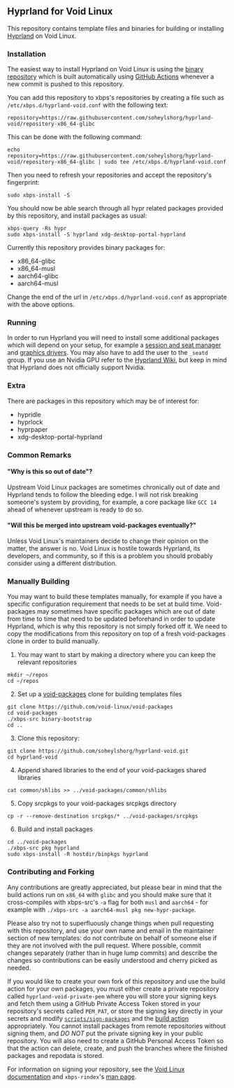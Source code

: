 ## Hyprland for Void Linux

This repository contains template files and binaries for building or installing [Hyprland](https://github.com/hyprwm/Hyprland) on Void Linux.

### Installation

The easiest way to install Hyprland on Void Linux is using the [binary repository](https://github.com/soheylshorg/hyprland-void/tree/repository-x86_64-glibc) which is built automatically using [GitHub Actions](https://github.com/soheylshorg/hyprland-void/blob/master/.github/workflows/build-latest.yml) whenever a new commit is pushed to this repository.

You can add this repository to xbps's repositories by creating a file such as `/etc/xbps.d/hyprland-void.conf` with the following text:

```
repository=https://raw.githubusercontent.com/soheylshorg/hyprland-void/repository-x86_64-glibc
```

This can be done with the following command:
```
echo repository=https://raw.githubusercontent.com/soheylshorg/hyprland-void/repository-x86_64-glibc | sudo tee /etc/xbps.d/hyprland-void.conf
```
Then you need to refresh your repositories and accept the repository's fingerprint:
```
sudo xbps-install -S
```

You should now be able search through all hypr related packages provided by this repository, and install packages as usual:

```
xbps-query -Rs hypr
sudo xbps-install -S hyprland xdg-desktop-portal-hyprland
```

Currently this repository provides binary packages for:

- x86_64-glibc
- x86_64-musl
- aarch64-glibc
- aarch64-musl

Change the end of the url in `/etc/xbps.d/hyprland-void.conf` as appropriate with the above options.

### Running

In order to run Hyprland you will need to install some additional packages which will depend on your setup, for example a [session and seat manager](https://docs.voidlinux.org/config/session-management.html) and [graphics drivers](https://docs.voidlinux.org/config/graphical-session/graphics-drivers/index.html). You may also have to add the user to the `_seatd` group. If you use an Nvidia GPU refer to the [Hyprland Wiki](https://wiki.hyprland.org/Nvidia), but keep in mind that Hyprland does not officially support Nvidia.

### Extra
There are packages in this repository which may be of interest for:

- hypridle
- hyprlock
- hyprpaper
- xdg-desktop-portal-hyprland

### Common Remarks
#### "Why is this so out of date"?

Upstream Void Linux packages are sometimes chronically out of date and Hyprland tends to follow the bleeding edge. I will not risk breaking someone's system by providing, for example, a core package like `GCC 14` ahead of whenever upstream is ready to do so.

#### "Will this be merged into upstream void-packages eventually?"

Unless Void Linux's maintainers decide to change their opinion on the matter, the answer is no. Void Linux is hostile towards Hyprland, its developers, and community, so if this is a problem you should probably consider using a different distribution.

### Manually Building

You may want to build these templates manually, for example if you have a specific configuration requirement that needs to be set at build time. Void-packages may sometimes have specific packages which are out of date from time to time that need to be updated beforehand in order to update Hyprland, which is why this repository is not simply forked off it. We need to copy the modifications from this repository on top of a fresh void-packages clone in order to build manually.

1) You may want to start by making a directory where you can keep the relevant repositories

```
mkdir ~/repos
cd ~/repos
```

2) Set up a [void-packages](https://github.com/void-linux/void-packages) clone for building templates files

```
git clone https://github.com/void-linux/void-packages
cd void-packages
./xbps-src binary-bootstrap
cd ..
```

3) Clone this repository:

```
git clone https://github.com/soheylshorg/hyprland-void.git
cd hyprland-void
```

4) Append shared libraries to the end of your void-packages shared libraries

```
cat common/shlibs >> ../void-packages/common/shlibs
```

5) Copy srcpkgs to your void-packages srcpkgs directory

```
cp -r --remove-destination srcpkgs/* ../void-packages/srcpkgs
```

6) Build and install packages

```
cd ../void-packages
./xbps-src pkg hyprland
sudo xbps-install -R hostdir/binpkgs hyprland
```

### Contributing and Forking

Any contributions are greatly appreciated, but please bear in mind that the build actions run on `x86_64` with `glibc` and you should make sure that it cross-compiles with xbps-src's `-a` flag for both `musl` and `aarch64` - for example with `./xbps-src -a aarch64-musl pkg new-hypr-package`.

Please also try not to superfluously change things when pull requesting with this repository, and use your own name and email in the maintainer section of new templates: do not contribute on behalf of someone else if they are not involved with the pull request. Where possible, commit changes separately (rather than in huge lump commits) and describe the changes so contributions can be easily understood and cherry picked as needed.

If you would like to create your own fork of this repository and use the build action for your own packages, you must either create a private repository called `hyprland-void-private-pem` where you will store your signing keys and fetch them using a GitHub Private Access Token stored in your repository's secrets called `PEM_PAT`, or store the signing key directly in your secrets and modify [`scripts/sign-packages`](https://github.com/soheylshorg/hyprland-void/blob/master/scripts/sign-packages) and the [build action](https://github.com/soheylshorg/hyprland-void/blob/master/.github/workflows/build-latest.yml) appropriately. You cannot install packages from remote repositories without signing them, and *DO NOT* put the private signing key in your public repository.  You will also need to create a GitHub Personal Access Token so that the action can delete, create, and push the branches where the finished packages and repodata is stored.

For information on signing your repository, see the [Void Linux documentation](https://docs.voidlinux.org/xbps/repositories/signing.html) and `xbps-rindex`'s [man page](https://man.voidlinux.org/xbps-rindex.1).

